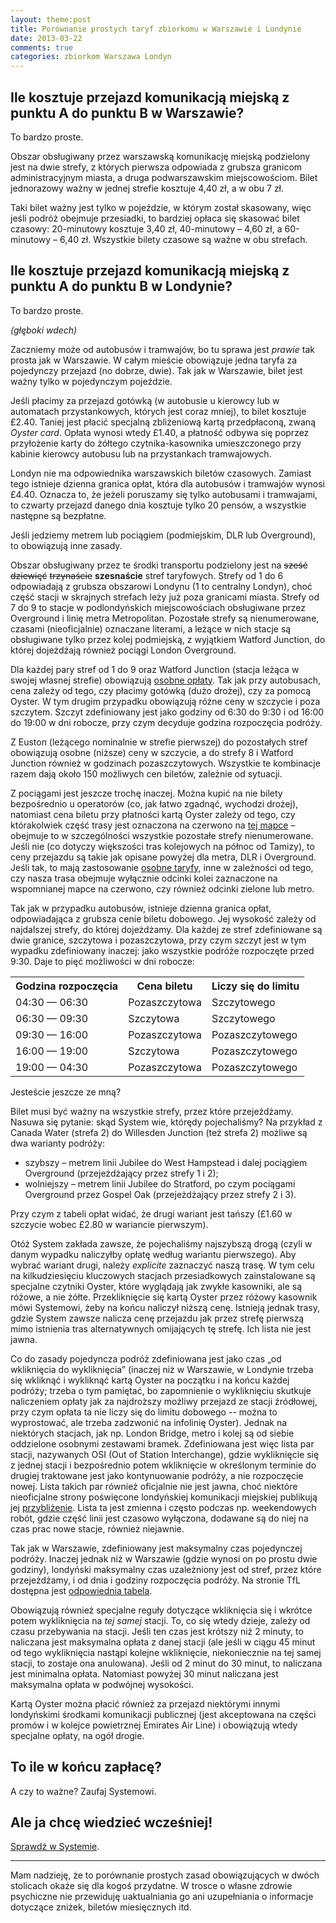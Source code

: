 ```yaml
---
layout: theme:post
title: Porównanie prostych taryf zbiorkomu w Warszawie i Londynie
date: 2013-03-22
comments: true
categories: zbiorkom Warszawa Londyn
---
```


## Ile kosztuje przejazd komunikacją miejską z punktu A do punktu B w Warszawie?

To bardzo proste.

Obszar obsługiwany przez warszawską komunikację miejską podzielony
jest na dwie strefy, z których pierwsza odpowiada z grubsza granicom
administracyjnym miasta, a druga podwarszawskim miejscowościom.
Bilet jednorazowy ważny w jednej strefie kosztuje 4,40 zł, a w obu
7 zł.

Taki bilet ważny jest tylko w pojeździe, w którym został skasowany,
więc jeśli podróż obejmuje przesiadki, to bardziej opłaca się skasować
bilet czasowy: 20-minutowy kosztuje 3,40 zł, 40-minutowy – 4,60 zł, a
60-minutowy – 6,40 zł. Wszystkie bilety czasowe są ważne w obu
strefach.

## Ile kosztuje przejazd komunikacją miejską z punktu A do punktu B w Londynie?

To bardzo proste.

*(głęboki wdech)*

Zaczniemy może od autobusów i tramwajów, bo tu sprawa jest _prawie_
tak prosta jak w Warszawie. W całym mieście obowiązuje jedna taryfa za
pojedynczy przejazd (no dobrze, dwie). Tak jak w Warszawie, bilet
jest ważny tylko w pojedynczym pojeździe.

Jeśli płacimy za przejazd gotówką (w autobusie u kierowcy lub w
automatach przystankowych, których jest coraz mniej), to bilet kosztuje
£2.40. Taniej jest płacić specjalną zbliżeniową kartą przedpłaconą,
zwaną _Oyster card_. Opłata wynosi wtedy £1.40, a płatność odbywa
się poprzez przyłożenie karty do żółtego czytnika-kasownika
umieszczonego przy kabinie kierowcy autobusu lub na przystankach
tramwajowych.

Londyn nie ma odpowiednika warszawskich biletów czasowych. Zamiast
tego istnieje dzienna granica opłat, która dla autobusów i tramwajów
wynosi £4.40. Oznacza to, że jeżeli poruszamy się tylko autobusami i
tramwajami, to czwarty przejazd danego dnia kosztuje tylko 20 pensów,
a wszystkie następne są bezpłatne.

Jeśli jedziemy metrem lub pociągiem (podmiejskim, DLR lub Overground),
to obowiązują inne zasady.

Obszar obsługiwany przez te środki transportu podzielony jest na
<del>sześć</del> <del>dziewięć</del> <del>trzynaście</del>
**szesnaście** stref taryfowych. Strefy od 1 do 6 odpowiadają z
grubsza obszarowi Londynu (1 to centralny Londyn), choć część stacji
w skrajnych strefach leży już poza granicami miasta. Strefy od 7 do 9
to stacje w podlondyńskich miejscowościach obsługiwane przez
Overground i linię metra Metropolitan. Pozostałe strefy są
nienumerowane, czasami (nieoficjalnie) oznaczane literami, a
leżące w nich stacje są obsługiwane tylko przez kolej podmiejską,
z wyjątkiem Watford Junction, do której dojeżdżają również
pociągi London Overground.

Dla każdej pary stref od 1 do 9 oraz Watford Junction (stacja leżąca w
swojej własnej strefie) obowiązują [osobne opłaty][2].  Tak jak przy
autobusach, cena zależy od tego, czy płacimy gotówką (dużo drożej),
czy za pomocą Oyster. W tym drugim przypadku obowiązują różne ceny w
szczycie i poza szczytem.  Szczyt zdefiniowany jest jako godziny od
6:30 do 9:30 i od 16:00 do 19:00 w dni robocze, przy czym decyduje
godzina rozpoczęcia podróży.

Z Euston (leżącego nominalnie w strefie pierwszej) do pozostałych
stref obowiązują osobne (niższe) ceny w szczycie, a do strefy 8
i Watford Junction również w godzinach pozaszczytowych.
Wszystkie te kombinacje razem dają około 150 możliwych cen biletów,
zależnie od sytuacji.

Z pociągami jest jeszcze trochę inaczej. Można kupić na nie
bilety bezpośrednio u operatorów (co, jak łatwo zgadnąć,
wychodzi drożej), natomiast cena biletu przy płatności kartą Oyster
zależy od tego, czy którakolwiek część trasy jest oznaczona
na czerwono na [tej mapce][3] – obejmuje to w szczególności
wszystkie pozostałe strefy nienumerowane. Jeśli nie (co dotyczy
większości tras kolejowych na północ od Tamizy), to ceny przejazdu
są takie jak opisane powyżej dla metra, DLR i Overground.
Jeśli tak, to mają zastosowanie [osobne taryfy][4], inne
w zależności od tego, czy nasza trasa obejmuje wyłącznie
odcinki kolei zaznaczone na wspomnianej mapce na czerwono,
czy również odcinki zielone lub metro.

Tak jak w przypadku autobusów, istnieje dzienna granica opłat,
odpowiadająca z grubsza cenie biletu dobowego. Jej wysokość
zależy od najdalszej strefy, do której dojeżdżamy. Dla każdej
ze stref zdefiniowane są dwie granice, szczytowa i pozaszczytowa,
przy czym szczyt jest w tym wypadku zdefiniowany inaczej:
jako wszystkie podróże rozpoczęte przed 9:30. Daje to
pięć możliwości w dni robocze:

<table class="entry">
<tr class="header"><th>Godzina rozpoczęcia</th><th>Cena biletu</th><th>Liczy się do limitu</th></tr>
<tr><td class="center">04:30 — 06:30</td><td>Pozaszczytowa</td><td>Szczytowego</td></tr>
<tr><td class="center">06:30 — 09:30</td><td>Szczytowa</td><td>Szczytowego</td></tr>
<tr><td class="center">09:30 — 16:00</td><td>Pozaszczytowa</td><td>Pozaszczytowego</td></tr>
<tr><td class="center">16:00 — 19:00</td><td>Szczytowa</td><td>Pozaszczytowego</td></tr>
<tr><td class="center">19:00 — 04:30</td><td>Pozaszczytowa</td><td>Pozaszczytowego</td></tr>
</table>

Jesteście jeszcze ze mną?

Bilet musi być ważny na wszystkie strefy, przez które przejeżdżamy.
Nasuwa się pytanie: skąd System wie, którędy pojechaliśmy? Na przykład
z Canada Water (strefa 2) do Willesden Junction (też strefa 2)
możliwe są dwa warianty podróży:

* szybszy – metrem linii Jubilee do West Hampstead i dalej pociągiem
  Overground (przejeżdżający przez strefy 1 i 2);
* wolniejszy – metrem linii Jubilee do Stratford, po czym pociągami
  Overground przez Gospel Oak (przejeżdżający przez strefy 2 i 3).

Przy czym z tabeli opłat widać, że drugi wariant jest tańszy
(£1.60 w szczycie wobec £2.80 w wariancie pierwszym).

Otóż System zakłada zawsze, że pojechaliśmy najszybszą drogą (czyli w
danym wypadku naliczyłby opłatę według wariantu pierwszego). Aby
wybrać wariant drugi, należy _explicite_ zaznaczyć naszą trasę. W tym
celu na kilkudziesięciu kluczowych stacjach przesiadkowych
zainstalowane są specjalne czytniki Oyster, które wyglądają jak zwykłe
kasowniki, ale są różowe, a nie żółte. Przekliknięcie się kartą Oyster
przez różowy kasownik mówi Systemowi, żeby na końcu naliczył niższą
cenę. Istnieją jednak trasy, gdzie System zawsze nalicza cenę
przejazdu jak przez strefę pierwszą mimo istnienia tras alternatywnych
omijających tę strefę. Ich lista nie jest jawna.

Co do zasady pojedyncza podróż zdefiniowana jest jako czas „od
wkliknięcia do wykliknięcia” (inaczej niż w Warszawie, w Londynie
trzeba się wkliknąć i wykliknąć kartą Oyster na początku i na końcu
każdej podróży; trzeba o tym pamiętać, bo zapomnienie o wykliknięciu
skutkuje naliczeniem opłaty jak za najdroższy możliwy przejazd ze
stacji źródłowej, przy czym opłata ta nie liczy się do limitu dobowego
-- można to wyprostować, ale trzeba zadzwonić na infolinię Oyster).
Jednak na niektórych stacjach, jak np. London Bridge, metro i kolej są
od siebie oddzielone osobnymi zestawami bramek. Zdefiniowana jest więc
lista par stacji, nazywanych OSI (Out of Station Interchange), gdzie
wykliknięcie się z jednej stacji i bezpośrednio potem wkliknięcie w
określonym terminie do drugiej traktowane jest jako kontynuowanie
podróży, a nie rozpoczęcie nowej. Lista takich par również oficjalnie
nie jest jawna, choć niektóre nieoficjalne strony poświęcone
londyńskiej komunikacji miejskiej publikują jej [przybliżenie][5].
Lista ta jest zmienna i często podczas np. weekendowych robót, gdzie
część linii jest czasowo wyłączona, dodawane są do niej na czas prac
nowe stacje, również niejawnie.

Tak jak w Warszawie, zdefiniowany jest maksymalny czas pojedynczej
podróży. Inaczej jednak niż w Warszawie (gdzie wynosi on po prostu
dwie godziny), londyński maksymalny czas uzależniony jest od
stref, przez które przejeżdżamy, i od dnia i godziny rozpoczęcia
podróży. Na stronie TfL dostępna jest [odpowiednia tabela][6].

Obowiązują również specjalne reguły dotyczące wkliknięcia się i
wkrótce potem wykliknięcia na *tej samej* stacji. To, co się wtedy
dzieje, zależy od czasu przebywania na stacji. Jeśli ten czas jest
krótszy niż 2 minuty, to naliczana jest maksymalna opłata z danej
stacji (ale jeśli w ciągu 45 minut od tego wykliknięcia nastąpi
kolejne wkliknięcie, niekoniecznie na tej samej stacji, to zostaje ona
anulowana). Jeśli od 2 minut do 30 minut, to naliczana jest
minimalna opłata. Natomiast powyżej 30 minut naliczana jest
maksymalna opłata w podwójnej wysokości.

Kartą Oyster można płacić również za przejazd niektórymi innymi
londyńskimi środkami komunikacji publicznej (jest akceptowana
na części promów i w kolejce powietrznej Emirates Air Line)
i obowiązują wtedy specjalne opłaty, na ogół drogie.

## To ile w końcu zapłacę?

A czy to ważne? Zaufaj Systemowi.

## Ale ja chcę wiedzieć wcześniej!

[Sprawdź w Systemie][1].

<hr>

Mam nadzieję, że to porównanie prostych zasad obowiązujących w
dwóch stolicach okaże się dla kogoś przydatne. W trosce o własne
zdrowie psychiczne nie przewiduję uaktualniania go ani uzupełniania
o informacje dotyczące zniżek, biletów miesięcznych itd.

 [1]: http://www.tfl.gov.uk/tfl/tickets/faresandtickets/farefinder/current/
 [2]: http://www.tfl.gov.uk/tickets/14416.aspx
 [3]: http://www.tfl.gov.uk/assets/downloads/tickets/national-rail-map.pdf
 [4]: http://www.tfl.gov.uk/tickets/14414.aspx
 [5]: http://www.oyster-rail.org.uk/out-of-station-interchange-osi/
 [6]: http://www.tfl.gov.uk/tickets/14872.aspx
